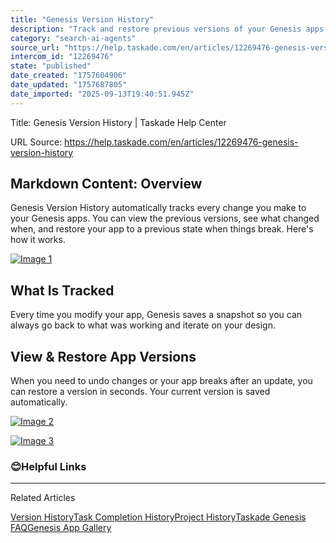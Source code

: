```yaml
---
title: "Genesis Version History"
description: "Track and restore previous versions of your Genesis apps."
category: "search-ai-agents"
source_url: "https://help.taskade.com/en/articles/12269476-genesis-version-history"
intercom_id: "12269476"
state: "published"
date_created: "1757604906"
date_updated: "1757687805"
date_imported: "2025-09-13T19:40:51.945Z"
---
```


Title: Genesis Version History | Taskade Help Center

URL Source: https://help.taskade.com/en/articles/12269476-genesis-version-history

Markdown Content:
**Overview**
------------

Genesis Version History automatically tracks every change you make to your Genesis apps. You can view the previous versions, see what changed when, and restore your app to a previous state when things break. Here's how it works.

[![Image 1](https://downloads.intercomcdn.com/i/o/plyqw4hf/1722901598/aeafd6aa47e214d48c3d533be529/version-history.gif?expires=1757829600&signature=5c068e097c30fea41abbf3907b29e27f0b2f5dea829849aff247df5831e2f73c&req=dSclFMB%2BnIRWUfMW3nq%2BgcqyKftdKB0agFIAQiQPOw0bn5p6j2R0XF50DBlD%0AlMnnaNl%2BP4Y9A4tj8DyvHFUbjzI%3D%0A)](https://downloads.intercomcdn.com/i/o/plyqw4hf/1722901598/aeafd6aa47e214d48c3d533be529/version-history.gif?expires=1757829600&signature=5c068e097c30fea41abbf3907b29e27f0b2f5dea829849aff247df5831e2f73c&req=dSclFMB%2BnIRWUfMW3nq%2BgcqyKftdKB0agFIAQiQPOw0bn5p6j2R0XF50DBlD%0AlMnnaNl%2BP4Y9A4tj8DyvHFUbjzI%3D%0A)

What Is Tracked
---------------

Every time you modify your app, Genesis saves a snapshot so you can always go back to what was working and iterate on your design.

**View & Restore App Versions**
-------------------------------

When you need to undo changes or your app breaks after an update, you can restore a version in seconds. Your current version is saved automatically.

[![Image 2](https://downloads.intercomcdn.com/i/o/plyqw4hf/1722912168/e7c7f4beb2fc77da366bdca0f1f9/version-history-2.jpg?expires=1757793600&signature=34cd08df4e783353c2e1a874d2d12d820e75e9d81820096537b0624a158d2d64&req=dSclFMB%2Fn4BZUfMW1HO4zeIYOmTeWB9YWapngoCiZCEDqbqTFS5FJf1jSWr%2F%0A8s7MtyMk30TR5UGsv00%3D%0A)](https://downloads.intercomcdn.com/i/o/plyqw4hf/1722912168/e7c7f4beb2fc77da366bdca0f1f9/version-history-2.jpg?expires=1757793600&signature=34cd08df4e783353c2e1a874d2d12d820e75e9d81820096537b0624a158d2d64&req=dSclFMB%2Fn4BZUfMW1HO4zeIYOmTeWB9YWapngoCiZCEDqbqTFS5FJf1jSWr%2F%0A8s7MtyMk30TR5UGsv00%3D%0A)

[![Image 3](https://downloads.intercomcdn.com/i/o/plyqw4hf/1722912644/f39e9a0955a5fbc9d7464188994c/version-history-1-.jpg?expires=1757793600&signature=ebd65c5f2034761bd33af926e85cd9ea9fcff584a725ae1703d56e742a741a5a&req=dSclFMB%2Fn4dbXfMW1HO4zXKNqdICx%2FbWazcDdGt2e%2Fzjw7XTSKfXjh4lvC2r%0AB1%2BF7aDDoXh%2BCUqhDZQ%3D%0A)](https://downloads.intercomcdn.com/i/o/plyqw4hf/1722912644/f39e9a0955a5fbc9d7464188994c/version-history-1-.jpg?expires=1757793600&signature=ebd65c5f2034761bd33af926e85cd9ea9fcff584a725ae1703d56e742a741a5a&req=dSclFMB%2Fn4dbXfMW1HO4zXKNqdICx%2FbWazcDdGt2e%2Fzjw7XTSKfXjh4lvC2r%0AB1%2BF7aDDoXh%2BCUqhDZQ%3D%0A)

### 😊**Helpful Links**

* * *

Related Articles

[Version History](https://help.taskade.com/en/articles/8958423-version-history)[Task Completion History](https://help.taskade.com/en/articles/8958427-task-completion-history)[Project History](https://help.taskade.com/en/articles/8958529-project-history)[Taskade Genesis FAQ](https://help.taskade.com/en/articles/11963051-taskade-genesis-faq)[Genesis App Gallery](https://help.taskade.com/en/articles/12123045-genesis-app-gallery)
